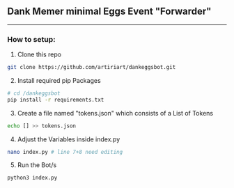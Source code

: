 ## Dank Memer minimal Eggs Event "Forwarder"

---

### How to setup:

1. Clone this repo

```bash
git clone https://github.com/artiriart/dankeggsbot.git
```

2. Install required pip Packages

```bash
# cd /dankeggsbot
pip install -r requirements.txt
```

3. Create a file named "tokens.json" which consists of a List of Tokens

```bash
echo [] >> tokens.json
```

4. Adjust the Variables inside index.py
```bash
nano index.py # line 7+8 need editing
```

5. Run the Bot/s

```bash
python3 index.py
```